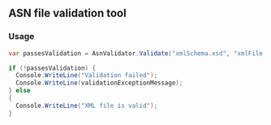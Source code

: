 ## ASN file validation tool
### Usage
```csharp
var passesValidation = AsnValidator.Validate("xmlSchema.xsd", "xmlFile.xml", out var validationExceptionMessage);

if (!passesValidation) {
  Console.WriteLine("Validation failed");
  Console.WriteLine(validationExceptionMessage);
} else
{
  Console.WriteLine("XML file is valid");
}
```
